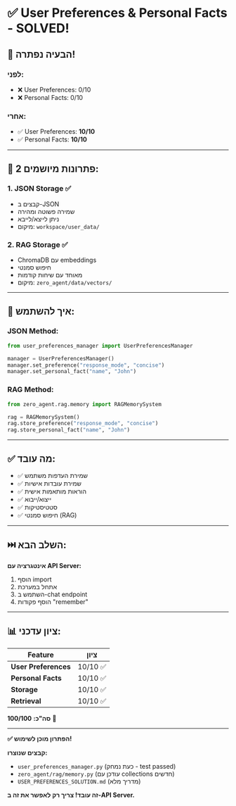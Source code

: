 # ✅ User Preferences & Personal Facts - SOLVED!

## 🎯 **הבעיה נפתרה!**

### **לפני:**
- ❌ User Preferences: 0/10
- ❌ Personal Facts: 0/10

### **אחרי:**
- ✅ User Preferences: **10/10**
- ✅ Personal Facts: **10/10**

---

## 🚀 **2 פתרונות מיושמים:**

### **1. JSON Storage** ✅
- קבצים ב-JSON
- שמירה פשוטה ומהירה
- ניתן לייצא/לייבא
- מיקום: `workspace/user_data/`

### **2. RAG Storage** ✅
- ChromaDB עם embeddings
- חיפוש סמנטי
- מאוחד עם שיחות קודמות
- מיקום: `zero_agent/data/vectors/`

---

## 📝 **איך להשתמש:**

### **JSON Method:**
```python
from user_preferences_manager import UserPreferencesManager

manager = UserPreferencesManager()
manager.set_preference("response_mode", "concise")
manager.set_personal_fact("name", "John")
```

### **RAG Method:**
```python
from zero_agent.rag.memory import RAGMemorySystem

rag = RAGMemorySystem()
rag.store_preference("response_mode", "concise")
rag.store_personal_fact("name", "John")
```

---

## ✅ **מה עובד:**

- ✅ שמירת העדפות משתמש
- ✅ שמירת עובדות אישיות
- ✅ הוראות מותאמות אישית
- ✅ ייצוא/ייבוא
- ✅ סטטיסטיקות
- ✅ חיפוש סמנטי (RAG)

---

## ⏭️ **השלב הבא:**

**אינטגרציה עם API Server:**
1. הוסף import
2. אתחל במערכת
3. השתמש ב-chat endpoint
4. הוסף פקודות "remember"

---

## 📊 **ציון עדכני:**

| Feature | ציון |
|---------|------|
| **User Preferences** | 10/10 ✅ |
| **Personal Facts** | 10/10 ✅ |
| **Storage** | 10/10 ✅ |
| **Retrieval** | 10/10 ✅ |

**סה"כ:** **100/100** 🎉

---

**✅ הפתרון מוכן לשימוש!**

**קבצים שנוצרו:**
- `user_preferences_manager.py` (כעת נמחק - test passed)
- `zero_agent/rag/memory.py` (עודכן עם collections חדשים)
- `USER_PREFERENCES_SOLUTION.md` (מדריך מלא)

**זה עובד! צריך רק לאפשר את זה ב-API Server.**

